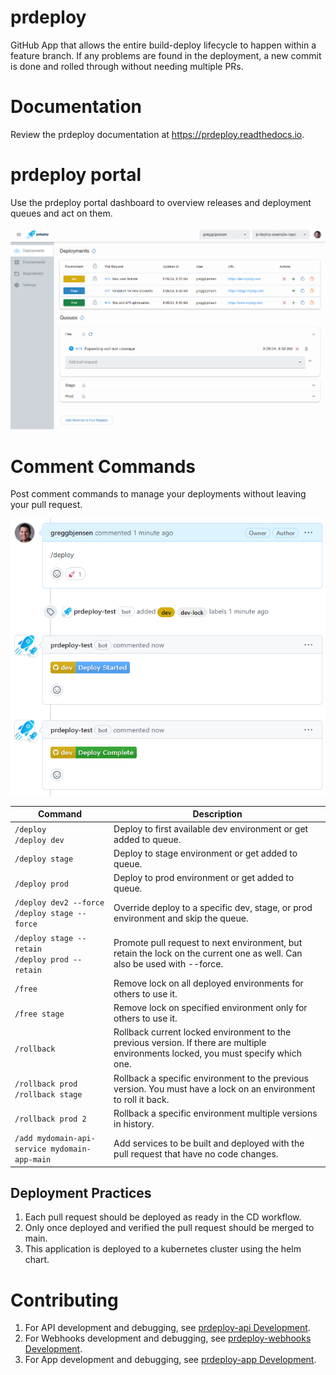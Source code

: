 # prdeploy

GitHub App that allows the entire build-deploy lifecycle to happen within a feature branch.  If any problems are found in the deployment, a new commit is done and rolled through without needing multiple PRs.

# Documentation

Review the prdeploy documentation at https://prdeploy.readthedocs.io.

# prdeploy portal

Use the prdeploy portal dashboard to overview releases and deployment queues and act on them.

![prdeploy deployments](/docs/assets/images/screenshots/prdeploy-portal.png)


# Comment Commands

Post comment commands to manage your deployments without leaving your pull request.

![Deploy comment command](/docs/assets/images/screenshots/prcomment-deploy.png)

| Command                                              | Description                                                                                                                         |
| ---------------------------------------------------- | ----------------------------------------------------------------------------------------------------------------------------------- |
| `/deploy`<br>`/deploy dev`                           | Deploy to first available dev environment or get added to queue.                                                                    |
| `/deploy stage`                                      | Deploy to stage environment or get added to queue.                                                                                  |
| `/deploy prod`                                       | Deploy to prod environment or get added to queue.                                                                                   |
| `/deploy dev2 --force`<br>`/deploy stage --force`    | Override deploy to a specific dev, stage, or prod environment and skip the queue.                                                   |
| `/deploy stage --retain`<br>`/deploy prod --retain`  | Promote pull request to next environment, but retain the lock on the current one as well. Can also be used with --force.            |
| `/free`                                              | Remove lock on all deployed environments for others to use it.                                                                      |
| `/free stage`                                        | Remove lock on specified environment only for others to use it.                                                                     |
| `/rollback`                                          | Rollback current locked environment to the previous version. If there are multiple environments locked, you must specify which one. |
| `/rollback prod`<br>`/rollback stage`                | Rollback a specific environment to the previous version. You must have a lock on an environment to roll it back.                    |
| `/rollback prod 2`                                   | Rollback a specific environment multiple versions in history.                                                                       |
| `/add mydomain-api-service mydomain-app-main`        | Add services to be built and deployed with the pull request that have no code changes.                                              |

## Deployment Practices

1. Each pull request should be deployed as ready in the CD workflow.
2. Only once deployed and verified the pull request should be merged to main.
3. This application is deployed to a kubernetes cluster using the helm chart.

# Contributing

1. For API development and debugging, see [prdeploy-api Development](/prdeploy-api/README.md#development).
1. For Webhooks development and debugging, see [prdeploy-webhooks Development](/prdeploy-webhooks/README.md#development).
2. For App development and debugging, see [prdeploy-app Development](/prdeploy-app/README.md#development).

